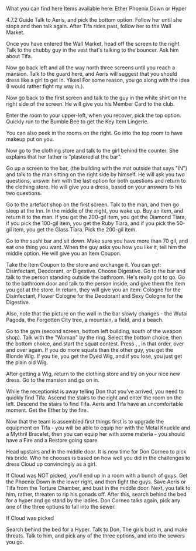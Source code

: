 
What you can find here
Items available here:
Ether
Phoenix Down or Hyper



4.7.2 Guide
Talk to Aeris, and pick the bottom option. Follow her until she stops and then talk again. After Tifa rides past, follow her to the Wall Market.
 

 
Once you have entered the Wall Market, head off the screen to the right. Talk to the chubby guy in the vest that's talking to the bouncer. Ask him about Tifa.


 
 
Now go back left and all the way north three screens until you reach a mansion. Talk to the guard here, and Aeris will suggest that you should dress like a girl to get in. Yikes! For some reason, you go along with the idea (I would rather fight my way in.). 



Now go back to the first screen and talk to the guy in the white shirt on the right side of the screen. He will give you his Member Card to the club.
 

 


Enter the room to your upper-left, when you recover, pick the top option. Quickly run to the Bumble Bee to get the Key Item Lingerie.


 
 You can also peek in the rooms on the right. Go into the top room to have makeup put on you.
 
 
 
Now go to the clothing store and talk to the girl behind the counter. She explains that her father is "plastered at the bar".
 
 
 
 
Go up a screen to the bar, (the building with the mat outside that says "IN") and talk to the man sitting on the right side by himself. He will ask you two questions, answer him with the last option for both questions and return to the clothing store. He will give you a dress, based on your answers to his two questions. 



Go to the artefact shop on the first screen. Talk to the man, and then go sleep at the Inn. In the middle of the night, you wake up. Buy an item, and return it to the man. If you get the 200-gil item, you get the Diamond Tiara, if you pick the 100-gil item, you get the Ruby Tiara, and if you pick the 50-gil item, you get the Glass Tiara. Pick the 200-gil item.



Go to the sushi bar and sit down. Make sure you have more than 70 gil, and eat one thing you want. When the guy asks you how you like it, tell him the middle option. He will give you an Item Coupon. 



Take the Item Coupon to the store and exchange it. You can get: Disinfectant, Deodorant, or Digestive. Choose Digestive.  Go to the bar and talk to the person standing outside the bathroom. He's really got to go. Go to the bathroom door and talk to the person inside, and give them the item you got at the store. In return, they will give you an item: Cologne for the Disinfectant, Flower Cologne for the Deodorant and Sexy Cologne for the Digestive. 





Also, note that the picture on the wall in the bar slowly changes - the Wutai Pagoda, the Forgotten City tree, a mountain, a field, and a beach.

Go to the gym (second screen, bottom left building, south of the weapon shop). Talk with the "Woman" by the ring. Select the bottom choice, then the bottom choice, and start the squat contest. Press , , in that order, over and over again. If you do more squats than the other guy, you get the Blonde Wig. If you tie, you get the Dyed Wig, and if you lose, you just get the plain old Wig.



After getting a Wig, return to the clothing store and try on your nice new dress. Go to the mansion and go on in. 



While the receptionist is away telling Don that you’ve arrived, you need to quickly find Tifa. Ascend the stairs to the right and enter the room on the left. Descend the stairs to find Tifa. Aeris and Tifa have an uncomfortable moment. Get the Ether by the fire. 



Now that the team is assembled first things first is to upgrade the equipment on Tifa - you will be able to equip her with the Metal Knuckle and a Mythril Bracelet, then you can equip her with some materia - you should have a Fire and a Restore going spare.

Head upstairs and in the middle door. It is now time for Don Corneo to pick his bride. Who he chooses is based on how well you did in the challenges to dress Cloud up convincingly as a girl.



If Cloud was NOT picked,
you'll end up in a room with a bunch of guys. Get the Phoenix Down in the lower right, and then fight the guys. Save Aeris or Tifa from the Torture Chamber, and bust in the middle door. Next, you talk to him, rather, threaten to rip his gonads off. After this, search behind the bed for a hyper and go stand by the ladies. Don Corneo talks again, pick any one of the three options to fall into the sewer.

If Cloud was picked


Search behind the bed for a Hyper. Talk to Don. The girls bust in, and make threats. Talk to him, and pick any of the three options, and into the sewers you go.

